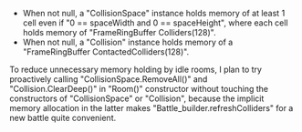 - When not null, a "CollisionSpace" instance holds memory of at least 1 cell even if "0 == spaceWidth and 0 == spaceHeight", where each cell holds memory of "FrameRingBuffer<Collider> Colliders(128)".
- When not null, a "Collision" instance holds memory of a "FrameRingBuffer<Collider> ContactedColliders(128)".

To reduce unnecessary memory holding by idle rooms, I plan to try proactively calling "CollisionSpace.RemoveAll()" and "Collision.ClearDeep()" in "Room()" constructor without touching the constructors of "CollisionSpace" or "Collision", because the implicit memory allocation in the latter makes "Battle_builder.refreshColliders" for a new battle quite convenient.
